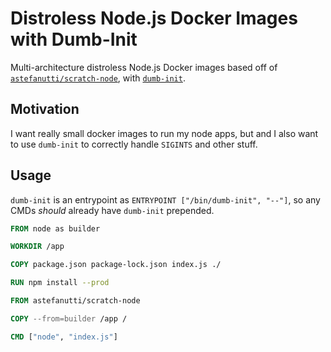 # Distroless Node.js Docker Images with Dumb-Init

Multi-architecture distroless Node.js Docker images based off of [`astefanutti/scratch-node`](https://github.com/astefanutti/scratch-node), with [`dumb-init`](https://github.com/Yelp/dumb-init).

## Motivation

I want really small docker images to run my node apps, but and I also want to use `dumb-init` to correctly handle `SIGINTS` and other stuff.

## Usage

`dumb-init` is an entrypoint as `ENTRYPOINT ["/bin/dumb-init", "--"]`, so any CMDs *should* already have `dumb-init` prepended.

```dockerfile
FROM node as builder

WORKDIR /app

COPY package.json package-lock.json index.js ./

RUN npm install --prod

FROM astefanutti/scratch-node

COPY --from=builder /app /

CMD ["node", "index.js"]
```
